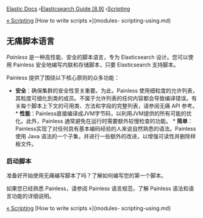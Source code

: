 

[Elastic Docs](/guide/) ›[Elasticsearch Guide [8.9]](index.md)
›[Scripting](modules-scripting.md)

[« Scripting](modules-scripting.md) [How to write scripts »](modules-
scripting-using.md)

## 无痛脚本语言

_Painless_ 是一种高性能、安全的脚本语言，专为 Elasticsearch 设计。您可以使用 Painless 安全地编写内联和存储脚本，只要 Elasticsearch 支持脚本。

Painless 提供了围绕以下核心原则的众多功能：

* **安全**：确保集群的安全性至关重要。为此，Painless 使用细粒度的允许列表，其粒度可细化到类的成员。不属于允许列表的任何内容都会导致编译错误。有关每个脚本上下文的可用类、方法和字段的完整列表，请参阅无痛 API 参考。  * **性能**：Painless直接编译成JVM字节码，以利用JVM提供的所有可能的优化。此外，Painless 通常避免在运行时需要额外较慢检查的功能。  * **简单**：Painless实现了对任何具有基本编码经验的人来说自然熟悉的语法。Painless 使用 Java 语法的一个子集，并进行一些额外的改进，以增强可读性并删除样板文件。

### 启动脚本

准备好开始使用无痛编写脚本了吗？了解如何编写您的第一个脚本。

如果您已经熟悉 Painless，请参阅 Painless 语言规范，了解 Painless 语法和语言功能的详细说明。

[« Scripting](modules-scripting.md) [How to write scripts »](modules-
scripting-using.md)
